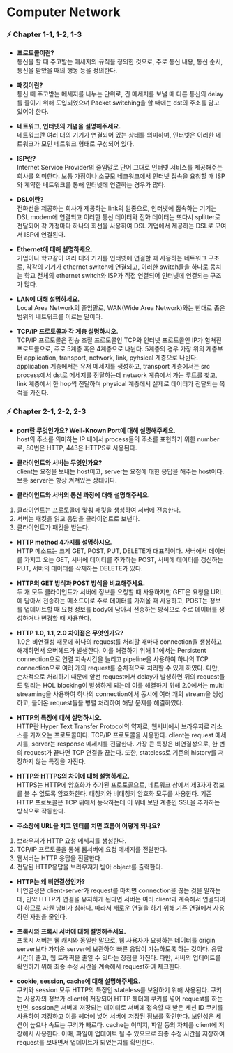 # Computer Network

### ⚡️ Chapter 1-1, 1-2, 1-3

- **프로토콜이란?**  
    통신을 할 때 주고받는 메세지의 규칙을 정의한 것으로, 주로 통신 내용, 통신 순서, 통신을 받았을 때의 행동 등을 정의한다.  

- **패킷이란?**  
    통신 때 주고받는 메세지를 나누는 단위로, 긴 메세지를 보낼 때 다른 통신의 delay를 줄이기 위해 도입되었으며 Packet switching을 할 때에는 dst의 주소를 담고 있어야 한다.  

- **네트워크, 인터넷의 개념을 설명해주세요.**  
    네트워크란 여러 대의 기기가 연결되어 있는 상태를 의미하며, 인터넷은 이러한 네트워크가 모인 네트워크 형태로 구성되어 있다.    
    
- **ISP란?**  
     Internet Service Provider의 줄임말로 단어 그대로 인터넷 서비스를 제공해주는 회사를 의미한다. 보통 가정이나 소규모 네크워크에서 인터넷 접속을 요청할 때 ISP와 계약한 네트워크를 통해 인터넷에 연결하는 경우가 많다.
     
- **DSL이란?**  
    전화선을 제공하는 회사가 제공하는 link의 일종으로, 인터넷에 접속하는 기기는 DSL modem에 연결되고 이러한 통신 데이터와 전화 데이터는 또다시 splitter로 전달되어 각 가정마다 하나의 회선을 사용하여 DSL 기업에서 제공하는 DSL로 모여서 ISP에 연결된다.

- **Ethernet에 대해 설명하세요.**  
    기업이나 학교같이 여러 대의 기기를 인터넷에 연결할 때 사용하는 네트워크 구조로, 각각의 기기가 ethernet switch에 연결되고, 이러한 switch들을 하나로 뭉치는 학교 전체의 ethernet switch와 ISP가 직접 연결되어 인터넷에 연결되는 구조가 많다. 
    
- **LAN에 대해 설명하세요.**  
    Local Area Network의 줄임말로, WAN(Wide Area Network)와는 반대로 좁은 범위의 네트워크를 이르는 말이다.

- **TCP/IP 프로토콜과 각 계층 설명하시오.**  
TCP/IP 프로토콜은 전송 조절 프로토콜인 TCP와 인터넷 프로토콜인 IP가 합쳐진 프로토콜으로, 주로 5계층 혹은 4계층으로 나뉜다. 5계층의 경우 가장 위의 계층부터 application, transport, network, link, pyhsical 계층으로 나뉜다. application 계층에서는 유저 메세지를 생성하고, transport 계층에서는 src process에서 dst로 메세지를 전달하는데 network 계층에서 가는 루트를 찾고, link 계층에서 한 hop씩 전달하며 physical 계층에서 실제로 데이터가 전달되는 목적을 가진다.

### ⚡️ Chapter 2-1, 2-2, 2-3

- **port란 무엇인가요? Well-Known Port에 대해 설명해주세요.**  
host의 주소를 의미하는 IP 내에서 process들의 주소를 표현하기 위한 number로, 80번은 HTTP, 443은 HTTPS로 사용된다.

- **클라이언트와 서버는 무엇인가요?**  
client는 요청을 보내는 host이고, server는 요청에 대한 응답을 해주는 host이다. 보통 server는 항상 켜져있는 상태이다.

- **클라이언트와 서버의 통신 과정에 대해 설명해주세요.**  
1) 클라이언트는 프로토콜에 맞춰 패킷을 생성하여 서버에 전송한다.
2) 서버는 패킷을 읽고 응답을 클라이언트로 보낸다.
3) 클라이언트가 패킷을 받는다.

- **HTTP method 4가지를 설명하시오.**  
HTTP 메소드는 크게 GET, POST, PUT, DELETE가 대표적이다. 서버에서 데이터를 가지고 오는 GET, 서버에 데이터를 추가하는 POST, 서버에 데이터를 갱신하는 PUT, 서버의 데이터를 삭제하는 DELETE가 있다.

- **HTTP의 GET 방식과 POST 방식을 비교해주세요.**  
두 개 모두 클라이언트가 서버에 정보를 요청할 때 사용하지만 GET은 요청을 URL에 담아서 전송하는 메소드이로 주로 데이터를 가져올 때 사용하고, POST는 정보를 업데이트할 때 요청 정보를 body에 담아서 전송하는 방식으로 주로 데이터를 생성하거나 변경할 때 사용한다.

- **HTTP 1.0, 1.1, 2.0 차이점은 무엇인가요?**  
1.0은 비연결성 때문에 하나의 request를 처리할 때마다 connection을 생성하고 해제하면서 오버헤드가 발생한다. 이를 해결하기 위해 1.1에서는 Persistent connection으로 연결 지속시간을 늘리고 pipeline을 사용하여 하나의 TCP connection으로 여러 개의 request를 순차적으로 처리할 수 있게 하였다. 다만, 순차적으로 처리하기 때문에 앞선 request에서 delay가 발생하면 뒤의 request들도 밀리는 HOL blocking이 발생하게 되는데 이를 해결하기 위해 2.0에서는 multi streaming을 사용하여 하나의 connection에서 동시에 여러 개의 stream을 생성하고, 들어온 request들을 병렬 처리하여 해당 문제를 해결하였다.

- **HTTP의 특징에 대해 설명하시오.**  
HTTP란 Hyper Text Transfer Protocol의 약자로, 웹서버에서 브라우저로 리소스를 가져오는 프로토콜이다. TCP/IP 프로토콜을 사용한다. client는 request 메세지를, server는 response 메세지를 전달한다. 가장 큰 특징은 비연결성으로, 한 번의 request가 끝나면 TCP 연결을 끊는다. 또한, stateless로 기존의 history를 저장하지 않는 특징을 가진다.

- **HTTP와 HTTPS의 차이에 대해 설명하세요.**  
HTTPS는 HTTP에 암호화가 추가된 프로토콜으로, 네트워크 상에서 제3자가 정보를 볼 수 없도록 암호화한다. 대칭키와 비대칭키 암호화 모두를 사용한다. 기존 HTTP 프로토콜은 TCP 위에서 동작하는데 이 위네 보안 계층인 SSL을 추가하는 방식으로 작동한다. 

- **주소창에 URL을 치고 엔터를 치면 흐름이 어떻게 되나요?**  
1) 브라우저가 HTTP 요청 메세지를 생성한다.
2) TCP/IP 프로토콜을 통해 웹서버에 요청 메세지를 전달한다.
3) 웹서버는 HTTP 응답을 전달한다.
4) 전달된 HTTP응답을 브라우저가 받아 object를 출력한다.

- **HTTP는 왜 비연결성인가?**  
비연결성은 client-server가 request를 마치면 connection을 끊는 것을 말하는데, 만약 HTTP가 연결을 유지하게 된다면 서버는 여러 client과 계속해서 연결되어야 하므로 자원 낭비가 심하다. 따라서 새로운 연결을 하기 위해 기존 연결에서 사용하던 자원을 줄인다.

- **프록시와 프록시 서버에 대해 설명해주세요.**    
프록시 서버는 웹 캐시와 동일한 말으로, 웹 사용자가 요청하는 데이터를 origin server보다 가까운 server에 보관하여 빠른 응답이 가능하도록 하는 것이다. 응답 시간이 줄고, 웹 트래픽을 줄일 수 있다는 장점을 가진다. 다만, 서버의 업데이트를 확인하기 위해 최종 수정 시간을 계속해서 request하여 체크한다.

- **cookie, session, cache에 대해 설명해주세요.**  
쿠키와 session 모두 HTTP의 특징인 stateless를 보완하기 위해 사용된다. 쿠키는 사용자의 정보가 client에 저장되어 HTTP 헤더에 쿠키를 넣어 request를 하는 반면, session은 서버에 저장되는 데이터로 서버에 접속할 때 받은 세션 ID 쿠키를 사용하여 저장하고 이를 헤더에 넣어 서버에 저장된 정보를 확인한다. 보안성은 세션이 높으나 속도는 쿠키가 빠르다. cache는 이미지, 파일 등의 자체를 client에 저장해서 사용한다. 이때, 파일이 업데이트 될 수 있으므로 최종 수정 시간을 저장하여 request를 보내면서 업데이트가 되었는지를 확인한다.
